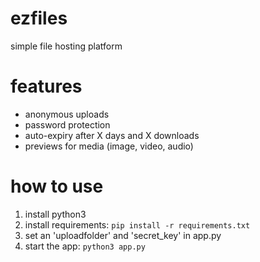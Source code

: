 # ezfiles
simple file hosting platform

# features
- anonymous uploads
- password protection
- auto-expiry after X days and X downloads
- previews for media (image, video, audio)

# how to use
1. install python3
2. install requirements: `pip install -r requirements.txt`
3. set an 'uploadfolder' and 'secret_key' in app.py
4. start the app: `python3 app.py`
